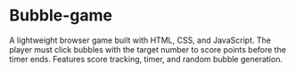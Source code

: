 # Bubble-game
A lightweight browser game built with HTML, CSS, and JavaScript. The player must click bubbles with the target number to score points before the timer ends. Features score tracking, timer, and random bubble generation.
